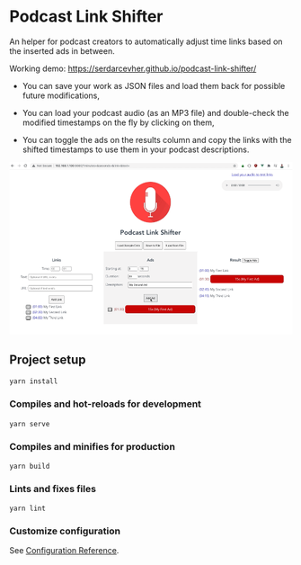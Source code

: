 # Podcast Link Shifter

An helper for podcast creators to automatically adjust time links based on the inserted ads in between. 

Working demo: https://serdarcevher.github.io/podcast-link-shifter/

- You can save your work as JSON files and load them back for possible future modifications,

- You can load your podcast audio (as an MP3 file) and double-check the modified timestamps on the fly by clicking on them,

- You can toggle the ads on the results column and copy the links with the shifted timestamps to use them in your podcast descriptions.

![See it working](https://github.com/serdarcevher/podcast-link-shifter/raw/master/demo.gif "See it working")


## Project setup
```
yarn install
```

### Compiles and hot-reloads for development
```
yarn serve
```

### Compiles and minifies for production
```
yarn build
```

### Lints and fixes files
```
yarn lint
```

### Customize configuration
See [Configuration Reference](https://cli.vuejs.org/config/).
